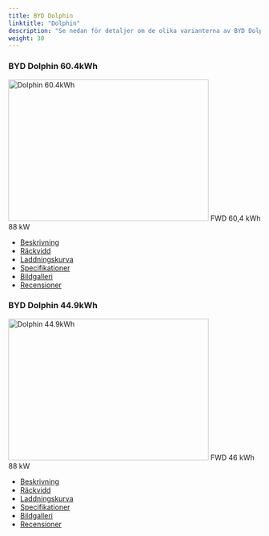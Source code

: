 ```yaml
---
title: BYD Dolphin
linktitle: "Dolphin"
description: "Se nedan för detaljer om de olika varianterna av BYD Dolphin"
weight: 30
---
```

<!-- markdownlint-disable MD033 -->
<!-- markdownlint-disable MD010 -->
<div class="container p-3 mb-4 bg-body-tertiary rounded border">
<h3>BYD Dolphin 60.4kWh</h3>
	<div class="row">
		<div class="col col-12 col-md-6">
			<a href="dolphin_60.4kwh/"><img src="https://media.evkx.net/multimedia/models/byd/dolphin/dolphin_60.4kwh/main_1_xst.jpg" class="img-fluid" width="400px" height="282px" alt="Dolphin 60.4kWh" ></a>
<i class="bi bi-record2-fill"></i> FWD <i class="bi bi-battery-full"></i> 60,4 kWh <i class="bi bi-ev-station"></i> 88 kW 
		</div>
		<div class="col col-12 col-md-6">
			<ul class="list-group list-group-flush">
				<li class="list-group-item list-group-item-action"><a href="dolphin_60.4kwh/" class="text-decoration-none text-black"><i class="bi-car-front"></i> Beskrivning</a></li>
				<li class="list-group-item list-group-item-action"><a href="dolphin_60.4kwh/rangeandconsumption/" class="text-decoration-none text-black" ><i class="bi-file-earmark-bar-graph"></i> Räckvidd</a></li>
				<li class="list-group-item list-group-item-action"><a href="dolphin_60.4kwh/chargingcurve/" class="text-decoration-none text-black" ><i class="bi-battery-charging"></i> Laddningskurva</a></li>
				<li class="list-group-item list-group-item-action"><a href="dolphin_60.4kwh/specifications/" class="text-decoration-none text-black" ><i class="bi-layout-text-sidebar-reverse"></i> Specifikationer</a></li>
				<li class="list-group-item list-group-item-action"><a href="dolphin_60.4kwh/gallery/" class="text-decoration-none text-black" ><i class="bi-images"></i> Bildgalleri</a></li>
				<li class="list-group-item list-group-item-action"><a href="dolphin_60.4kwh/reviews/" class="text-decoration-none text-black" ><i class="bi-person-video2"></i> Recensioner</a></li>
			</ul>
		</div>
	</div>
</div>
<div class="container p-3 mb-4 bg-body-tertiary rounded border">
<h3>BYD Dolphin 44.9kWh</h3>
	<div class="row">
		<div class="col col-12 col-md-6">
			<a href="dolphin_44.9kwh/"><img src="https://media.evkx.net/multimedia/models/byd/dolphin/dolphin_44.9kwh/main_1_xst.jpg" class="img-fluid" width="400px" height="282px" alt="Dolphin 44.9kWh" ></a>
<i class="bi bi-record2-fill"></i> FWD <i class="bi bi-battery-full"></i> 46 kWh <i class="bi bi-ev-station"></i> 88 kW 
		</div>
		<div class="col col-12 col-md-6">
			<ul class="list-group list-group-flush">
				<li class="list-group-item list-group-item-action"><a href="dolphin_44.9kwh/" class="text-decoration-none text-black"><i class="bi-car-front"></i> Beskrivning</a></li>
				<li class="list-group-item list-group-item-action"><a href="dolphin_44.9kwh/rangeandconsumption/" class="text-decoration-none text-black" ><i class="bi-file-earmark-bar-graph"></i> Räckvidd</a></li>
				<li class="list-group-item list-group-item-action"><a href="dolphin_44.9kwh/chargingcurve/" class="text-decoration-none text-black" ><i class="bi-battery-charging"></i> Laddningskurva</a></li>
				<li class="list-group-item list-group-item-action"><a href="dolphin_44.9kwh/specifications/" class="text-decoration-none text-black" ><i class="bi-layout-text-sidebar-reverse"></i> Specifikationer</a></li>
				<li class="list-group-item list-group-item-action"><a href="dolphin_44.9kwh/gallery/" class="text-decoration-none text-black" ><i class="bi-images"></i> Bildgalleri</a></li>
				<li class="list-group-item list-group-item-action"><a href="dolphin_44.9kwh/reviews/" class="text-decoration-none text-black" ><i class="bi-person-video2"></i> Recensioner</a></li>
			</ul>
		</div>
	</div>
</div>

